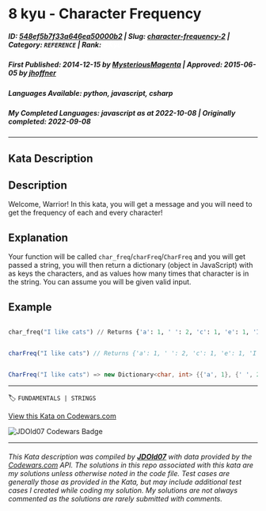 # 8 kyu - Character Frequency

##### **ID**: [548ef5b7f33a646ea50000b2](https://www.codewars.com/kata/548ef5b7f33a646ea50000b2) | **Slug**: [character-frequency-2](https://www.codewars.com/kata/548ef5b7f33a646ea50000b2) | **Category**: `REFERENCE` | **Rank**: <span style="color:white">8 kyu</span>

##### **First Published**: 2014-12-15 ***by*** [MysteriousMagenta](https://www.codewars.com/users/MysteriousMagenta) | **Approved**: 2015-06-05 ***by*** [jhoffner](https://www.codewars.com/users/jhoffner)

##### **Languages Available**: python, javascript, csharp

##### **My Completed Languages**: javascript ***as at*** 2022-10-08 | **Originally completed**: 2022-09-08

---

## Kata Description


## Description



Welcome, Warrior! In this kata, you will get a message and you will need to get the frequency of each and every character!



## Explanation



Your function will be called `char_freq`/`charFreq`/`CharFreq` and you will get passed a string, you will then return a dictionary (object in JavaScript) with as keys the characters, and as values how many times that character is in the string. You can assume you will be given valid input. 



## Example



```python

char_freq("I like cats") // Returns {'a': 1, ' ': 2, 'c': 1, 'e': 1, 'I': 1, 'k': 1, 'l': 1, 'i': 1, 's': 1, 't': 1}

```

```javascript

charFreq("I like cats") // Returns {'a': 1, ' ': 2, 'c': 1, 'e': 1, 'I': 1, 'k': 1, 'l': 1, 'i': 1, 's': 1, 't': 1}

```

```csharp

CharFreq("I like cats") => new Dictionary<char, int> {{'a', 1}, {' ', 2}, {'c', 1}, {'e', 1}, {'I', 1}, {'k', 1}, {'l', 1}, {'i', 1}, {'s', 1}, {'t', 1}}

```

---


🏷 `FUNDAMENTALS | STRINGS`


[View this Kata on Codewars.com](https://www.codewars.com/kata/548ef5b7f33a646ea50000b2)

![](https://www.codewars.com/users/jdold07/badges/large "JDOld07 Codewars Badge")

---

###### *This Kata description was compiled by [**JDOld07**](https://tpstech.dev) with data provided by the [Codewars.com](https://www.codewars.com) API.  The solutions in this repo associated with this kata are my solutions unless otherwise noted in the code file.  Test cases are generally those as provided in the Kata, but may include additional test cases I created while coding my solution.  My solutions are not always commented as the solutions are rarely submitted with comments.*
